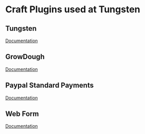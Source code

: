 # Craft Plugins used at Tungsten

## Tungsten

[Documentation](https://github.com/ohlincik/craft-plugins/tree/master/tungsten)

## GrowDough

[Documentation](https://github.com/ohlincik/craft-plugins/tree/master/grow-dough)

## Paypal Standard Payments

[Documentation](https://github.com/ohlincik/craft-plugins/tree/master/paypal-standard-payments)

## Web Form

[Documentation](https://github.com/ohlincik/craft-plugins/tree/master/web-form)
